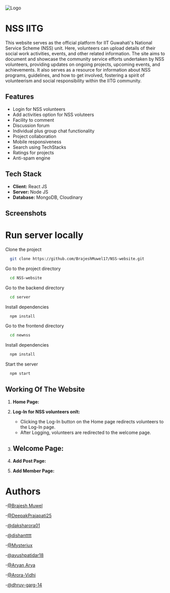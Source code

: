 ![Logo](https://i.postimg.cc/QC37s1B8/nss-logo.png)
# NSS IITG 

This website serves as the official platform for IIT Guwahati's National Service Scheme (NSS) unit. Here, volunteers can upload details of their social work activities, events, and other related information. The site aims to document and showcase the community service efforts undertaken by NSS volunteers, providing updates on ongoing projects, upcoming events, and achievements. It also serves as a resource for information about NSS programs, guidelines, and how to get involved, fostering a spirit of volunteerism and social responsibility within the IITG community.

## Features

- Login for NSS volunteers
- Add activities option for NSS voluteers
- Facility to comment
- Discussion forum
- Individual plus group chat functionality
- Project collaboration
- Mobile responsiveness
- Search using TechStacks
- Ratings for projects
- Anti-spam engine

## Tech Stack

- **Client:** React JS 
- **Server:** Node JS
- **Database:** MongoDB, Cloudinary

## Screenshots

<!-- **Profile Page**
![image](https://i.postimg.cc/PfV9sV7Y/Profile-page-final-1.png)

**Project Page**
![image](https://i.postimg.cc/zXVc7w07/Project.png)

**Course Review Page**
![image](https://i.postimg.cc/tgxbcQkr/Course.png)

**Discussion Page**
![image](https://i.postimg.cc/gJjJjBH8/Question-Feed-Final.png)

**Feed Page**
![image](https://i.postimg.cc/x1N3Jttr/Home.png) -->


# Run server locally

Clone the project

```bash
  git clone https://github.com/BrajeshMuwel17/NSS-website.git
```

Go to the project directory

```bash
  cd NSS-website
```

Go to the backend directory

```bash
  cd server
```

Install dependencies

```bash
  npm install
```


Go to the frontend directory

```bash
  cd newnss
```

Install dependencies

```bash
  npm install
```

Start the server

```bash
  npm start
```
<!-- 
## Environmental Variables
MongoDB Database URL 
```bash
MONGO_URL
```

OAUTH_CLIENT_ID
```bash
OAUTH_CLIENT_ID
```

OAUTH_CLIENT_SECRET
```bash
OAUTH_CLIENT_SECRET
```

OAUTH_REDIRECT_URI
```bash
OAUTH_CLIENT_URI
```

OAUTH_SCOPES
```bash
OAUTH_SCOPES
```

OAUTH_AUTHORITY
```bash
OAUTH_AUTHORITY
```

Port
```bash
PORT
```

JSON Web Token Key
```bash
JWT_SEC
```
React App api Key
```bash
REACT_APP_APP_KEY
```

Frontend env
```bash
REACT_APP_BACKEND_URL
```
Backend env
```bash
REACT_APP_FRONTEND_URL
``` -->


## Working Of The Website


1. **Home Page:**
   <!-- - Features user feed.
   - Top navigation bar with Global, Following, and Favorite options.
   - Global feed shows all latest posts, Following shows posts from followed users, and Favorite displays user's liked posts.
   - Communities Page lists user's groups.
   - Avatar and chats for profile image and direct messaging.
   - Side navigation bar for seamless website navigation. -->

2. **Log-In for NSS volunteers onlt:**
   - Clicking the Log-In button on the Home page redirects volunteers to the Log-In page.
   - After Logging, volunteers are redirected to the welcome page.

3. **Welcome Page:**
   - 

4. **Add Post Page:**

5. **Add Member Page:**


# Authors
-[@Brajesh Muwel](https://github.com/BrajeshMuwel17)

-[@DeepakPrajapati25](https://github.com/DeepakPrajapati25)

-[@daksharora01](https://github.com/daksharora01)

-[@dishantttt](https://github.com/dishantttt)

-[@Mysteriux](https://github.com/Mysteriux)

-[@ayushpatidar18](https://github.com/ayushpatidar18)

-[@Aryan Arya](https://github.com/Arya-n-101)

-[@Arora-Vidhi](https://github.com/Arora-Vidhi)

-[@dhruv-garg-14](https://github.com/dhruv-garg-14)
